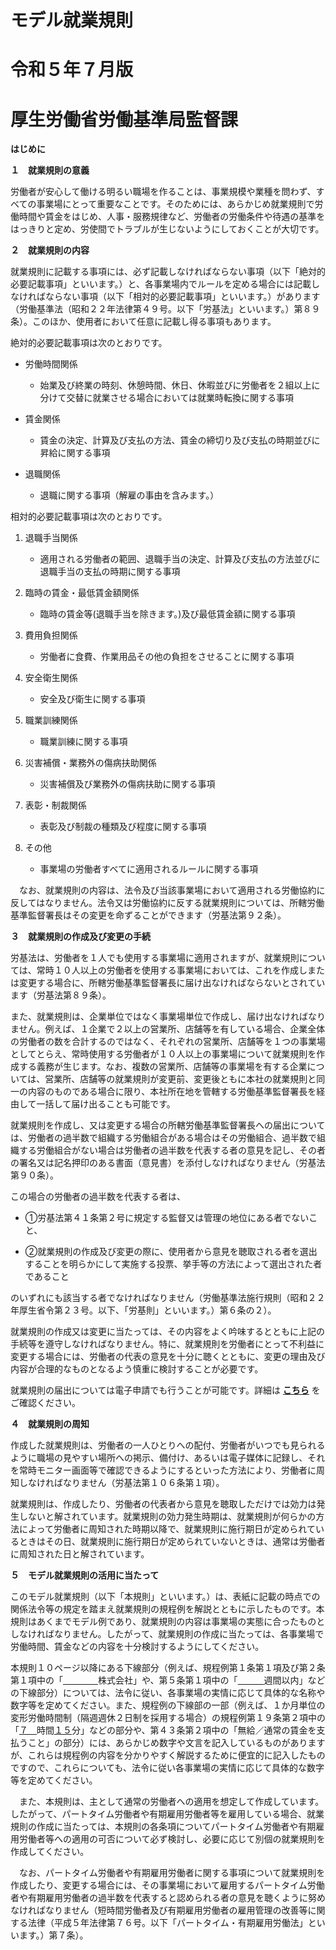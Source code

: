 # モデル就業規則

# 令和５年７月版

# 厚生労働省労働基準局監督課

**はじめに**

**１　就業規則の意義**

労働者が安心して働ける明るい職場を作ることは、事業規模や業種を問わず、すべての事業場にとって重要なことです。そのためには、あらかじめ就業規則で労働時間や賃金をはじめ、人事・服務規律など、労働者の労働条件や待遇の基準をはっきりと定め、労使間でトラブルが生じないようにしておくことが大切です。

**２　就業規則の内容**

就業規則に記載する事項には、必ず記載しなければならない事項（以下「絶対的必要記載事項」といいます。）と、各事業場内でルールを定める場合には記載しなければならない事項（以下「相対的必要記載事項」といいます。）があります（労働基準法（昭和２２年法律第４９号。以下「労基法」といいます。）第８９条）。このほか、使用者において任意に記載し得る事項もあります。

絶対的必要記載事項は次のとおりです。

- 労働時間関係

    - 始業及び終業の時刻、休憩時間、休日、休暇並びに労働者を２組以上に分けて交替に就業させる場合においては就業時転換に関する事項</p>

- 賃金関係

    - 賃金の決定、計算及び支払の方法、賃金の締切り及び支払の時期並びに昇給に関する事項

- 退職関係
    - 退職に関する事項（解雇の事由を含みます。）

相対的必要記載事項は次のとおりです。

1. 退職手当関係

    - 適用される労働者の範囲、退職手当の決定、計算及び支払の方法並びに退職手当の支払の時期に関する事項

2. 臨時の賃金・最低賃金額関係

    - 臨時の賃金等(退職手当を除きます。)及び最低賃金額に関する事項
    
3. 費用負担関係

    - 労働者に食費、作業用品その他の負担をさせることに関する事項

4. 安全衛生関係

    - 安全及び衛生に関する事項

5. 職業訓練関係

    - 職業訓練に関する事項

6. 災害補償・業務外の傷病扶助関係

    - 災害補償及び業務外の傷病扶助に関する事項

7. 表彰・制裁関係

    - 表彰及び制裁の種類及び程度に関する事項

8. その他

    - 事業場の労働者すべてに適用されるルールに関する事項

　なお、就業規則の内容は、法令及び当該事業場において適用される労働協約に反してはなりません。法令又は労働協約に反する就業規則については、所轄労働基準監督署長はその変更を命ずることができます（労基法第９２条）。

**３　就業規則の作成及び変更の手続**

労基法は、労働者を１人でも使用する事業場に適用されますが、就業規則については、常時１０人以上の労働者を使用する事業場においては、これを作成しまたは変更する場合に、所轄労働基準監督署長に届け出なければならないとされています（労基法第８９条）。

また、就業規則は、企業単位ではなく事業場単位で作成し、届け出なければなりません。例えば、１企業で２以上の営業所、店舗等を有している場合、企業全体の労働者の数を合計するのではなく、それぞれの営業所、店舗等を１つの事業場としてとらえ、常時使用する労働者が１０人以上の事業場について就業規則を作成する義務が生じます。なお、複数の営業所、店舗等の事業場を有する企業については、営業所、店舗等の就業規則が変更前、変更後ともに本社の就業規則と同一の内容のものである場合に限り、本社所在地を管轄する労働基準監督署長を経由して一括して届け出ることも可能です。

就業規則を作成し、又は変更する場合の所轄労働基準監督署長への届出については、労働者の過半数で組織する労働組合がある場合はその労働組合、過半数で組織する労働組合がない場合は労働者の過半数を代表する者の意見を記し、その者の署名又は記名押印のある書面（意見書）を添付しなければなりません（労基法第９０条）。

この場合の労働者の過半数を代表する者は、

- ①労基法第４１条第２号に規定する監督又は管理の地位にある者でないこと、

- ②就業規則の作成及び変更の際に、使用者から意見を聴取される者を選出することを明らかにして実施する投票、挙手等の方法によって選出された者であること

のいずれにも該当する者でなければなりません（労働基準法施行規則（昭和２２年厚生省令第２３号。以下、「労基則」といいます。）第６条の２）。

就業規則の作成又は変更に当たっては、その内容をよく吟味するとともに上記の手続等を遵守しなければなりません。特に、就業規則を労働者にとって不利益に変更する場合には、労働者の代表の意見を十分に聴くとともに、変更の理由及び内容が合理的なものとなるよう慎重に検討することが必要です。

就業規則の届出については電子申請でも行うことが可能です。詳細は **[こちら](https://www.mhlw.go.jp/stf/seisakunitsuite/bunya/0000184033.html)** をご確認ください。

**４　就業規則の周知**

作成した就業規則は、労働者の一人ひとりへの配付、労働者がいつでも見られるように職場の見やすい場所への掲示、備付け、あるいは電子媒体に記録し、それを常時モニター画面等で確認できるようにするといった方法により、労働者に周知しなければなりません（労基法第１０６条第１項）。

就業規則は、作成したり、労働者の代表者から意見を聴取しただけでは効力は発生しないと解されています。就業規則の効力発生時期は、就業規則が何らかの方法によって労働者に周知された時期以降で、就業規則に施行期日が定められているときはその日、就業規則に施行期日が定められていないときは、通常は労働者に周知された日と解されています。

**５　モデル就業規則の活用に当たって**

このモデル就業規則（以下「本規則」といいます。）は、表紙に記載の時点での関係法令等の規定を踏まえ就業規則の規程例を解説とともに示したものです。本規則はあくまでモデル例であり、就業規則の内容は事業場の実態に合ったものとしなければなりません。したがって、就業規則の作成に当たっては、各事業場で労働時間、賃金などの内容を十分検討するようにしてください。

本規則１０ページ以降にある下線部分（例えば、規程例第１条第１項及び第２条第１項中の「<u>　　　　</u>株式会社」や、第５条第１項中の「<u>　　　</u>週間以内」などの下線部分）については、法令に従い、各事業場の実情に応じて具体的な名称や数字等を定めてください。また、規程例の下線部の一部（例えば、１か月単位の変形労働時間制（隔週週休２日制を採用する場合）の規程例第１９条第２項中の「<u>７　</u>時間<u>１５</u>分」などの部分や、第４３条第２項中の「無給／通常の賃金を支払うこと」の部分）には、あらかじめ数字や文言を記入しているものがありますが、これらは規程例の内容を分かりやすく解説するために便宜的に記入したものですので、これらについても、法令に従い各事業場の実情に応じて具体的な数字等を定めてください。

　また、本規則は、主として通常の労働者への適用を想定して作成しています。したがって、パートタイム労働者や有期雇用労働者等を雇用している場合、就業規則の作成に当たっては、本規則の各条項についてパートタイム労働者や有期雇用労働者等への適用の可否について必ず検討し、必要に応じて別個の就業規則を作成してください。

　なお、パートタイム労働者や有期雇用労働者に関する事項について就業規則を作成したり、変更する場合には、その事業場において雇用するパートタイム労働者や有期雇用労働者の過半数を代表すると認められる者の意見を聴くように努めなければなりません（短時間労働者及び有期雇用労働者の雇用管理の改善等に関する法律（平成５年法律第７６号。以下「パートタイム・有期雇用労働法」といいます。）第７条）。
